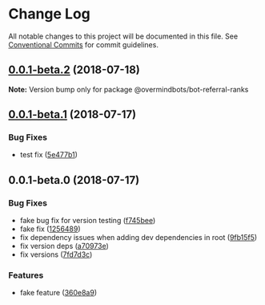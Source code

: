 # Change Log

All notable changes to this project will be documented in this file.
See [Conventional Commits](https://conventionalcommits.org) for commit guidelines.

<a name="0.0.1-beta.2"></a>
## [0.0.1-beta.2](https://github.com/overmindbots/bot-referral-ranks/compare/@overmindbots/bot-referral-ranks@0.0.1-beta.1...@overmindbots/bot-referral-ranks@0.0.1-beta.2) (2018-07-18)




**Note:** Version bump only for package @overmindbots/bot-referral-ranks

<a name="0.0.1-beta.1"></a>
## [0.0.1-beta.1](https://github.com/overmindbots/bot-referral-ranks/compare/@overmindbots/bot-referral-ranks@0.0.1-beta.0...@overmindbots/bot-referral-ranks@0.0.1-beta.1) (2018-07-17)


### Bug Fixes

* test fix ([5e477b1](https://github.com/overmindbots/bot-referral-ranks/commit/5e477b1))




<a name="0.0.1-beta.0"></a>
## 0.0.1-beta.0 (2018-07-17)


### Bug Fixes

* fake bug fix for version testing ([f745bee](https://github.com/overmindbots/bot-referral-ranks/commit/f745bee))
* fake fix ([1256489](https://github.com/overmindbots/bot-referral-ranks/commit/1256489))
* fix dependency issues when adding dev dependencies in root ([9fb15f5](https://github.com/overmindbots/bot-referral-ranks/commit/9fb15f5))
* fix version deps ([a70973e](https://github.com/overmindbots/bot-referral-ranks/commit/a70973e))
* fix versions ([7fd7d3c](https://github.com/overmindbots/bot-referral-ranks/commit/7fd7d3c))


### Features

* fake feature ([360e8a9](https://github.com/overmindbots/bot-referral-ranks/commit/360e8a9))

